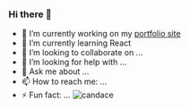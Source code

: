 ### Hi there 👋

- 🔭 I’m currently working on my [portfolio site](https://fierce-springs-79146.herokuapp.com/)
- 🌱 I’m currently learning React
- 👯 I’m looking to collaborate on ...
- 🤔 I’m looking for help with ...
- 💬 Ask me about ...
- 📫 How to reach me: ...
- ⚡ Fun fact: ...
![candace](https://media.giphy.com/media/ZeKYWDAvROV3BGwCXR/giphy.gif)
